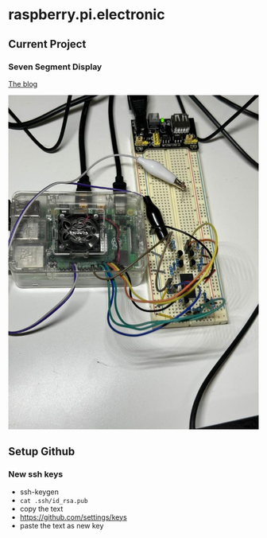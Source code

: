 # raspberry.pi.electronic

## Current Project

### Seven Segment Display

[The blog](https://raspberry-pi-electronic.blogspot.com/2024/06/the-grand-plan.html)

[![Seven Segment Display Video](media/seven-segment.jpg)](https://youtube.com/shorts/9vY8CQ8Jes0?feature=share)


## Setup Github

### New ssh keys

* ssh-keygen
* ```cat .ssh/id_rsa.pub```
* copy the text
* https://github.com/settings/keys
* paste the text as new key

